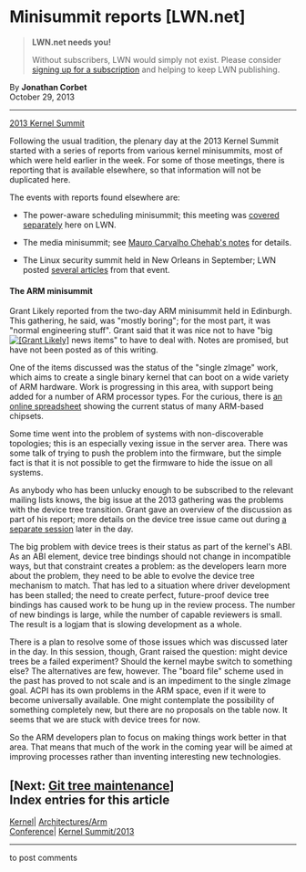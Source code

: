 # Minisummit reports [LWN.net]

> **LWN.net needs you!**
> 
> Without subscribers, LWN would simply not exist. Please consider [signing up for a subscription](/Promo/nst-nag2/subscribe) and helping to keep LWN publishing. 

By **Jonathan Corbet**  
October 29, 2013 

* * *

[2013 Kernel Summit](/Articles/KernelSummit2013/)

Following the usual tradition, the plenary day at the 2013 Kernel Summit started with a series of reports from various kernel minisummits, most of which were held earlier in the week. For some of those meetings, there is reporting that is available elsewhere, so that information will not be duplicated here. 

The events with reports found elsewhere are: 

  * The power-aware scheduling minisummit; this meeting was [covered separately](/Articles/571414/) here on LWN. 

  * The media minisummit; see [Mauro Carvalho Chehab's notes](/Articles/571933/) for details. 

  * The Linux security summit held in New Orleans in September; LWN posted [several articles](/Archives/ConferenceIndex/#Linux_Security_Summit-2013) from that event. 




#### The ARM minisummit

Grant Likely reported from the two-day ARM minisummit held in Edinburgh. This gathering, he said, was "mostly boring"; for the most part, it was "normal engineering stuff". Grant said that it was nice not to have "big [![\[Grant Likely\]](https://static.lwn.net/images/conf/2013/lce-ks/GrantLikely-sm.jpg)](/Articles/572130/) news items" to have to deal with. Notes are promised, but have not been posted as of this writing. 

One of the items discussed was the status of the "single zImage" work, which aims to create a single binary kernel that can boot on a wide variety of ARM hardware. Work is progressing in this area, with support being added for a number of ARM processor types. For the curious, there is [an online spreadsheet](https://docs.google.com/spreadsheet/ccc?key=0Aj_PQh-9xwkMdHRHYzRzOEhyMEt5b3UtOFIwcHRpWEE&usp=drive_web#gid=0) showing the current status of many ARM-based chipsets. 

Some time went into the problem of systems with non-discoverable topologies; this is an especially vexing issue in the server area. There was some talk of trying to push the problem into the firmware, but the simple fact is that it is not possible to get the firmware to hide the issue on all systems. 

As anybody who has been unlucky enough to be subscribed to the relevant mailing lists knows, the big issue at the 2013 gathering was the problems with the device tree transition. Grant gave an overview of the discussion as part of his report; more details on the device tree issue came out during [a separate session](/Articles/572114/) later in the day. 

The big problem with device trees is their status as part of the kernel's ABI. As an ABI element, device tree bindings should not change in incompatible ways, but that constraint creates a problem: as the developers learn more about the problem, they need to be able to evolve the device tree mechanism to match. That has led to a situation where driver development has been stalled; the need to create perfect, future-proof device tree bindings has caused work to be hung up in the review process. The number of new bindings is large, while the number of capable reviewers is small. The result is a logjam that is slowing development as a whole. 

There is a plan to resolve some of those issues which was discussed later in the day. In this session, though, Grant raised the question: might device trees be a failed experiment? Should the kernel maybe switch to something else? The alternatives are few, however. The "board file" scheme used in the past has proved to not scale and is an impediment to the single zImage goal. ACPI has its own problems in the ARM space, even if it were to become universally available. One might contemplate the possibility of something completely new, but there are no proposals on the table now. It seems that we are stuck with device trees for now. 

So the ARM developers plan to focus on making things work better in that area. That means that much of the work in the coming year will be aimed at improving processes rather than inventing interesting new technologies. 

[Next: [Git tree maintenance](/Articles/572068/)]  
Index entries for this article  
---  
[Kernel](/Kernel/Index)| [Architectures/Arm](/Kernel/Index#Architectures-Arm)  
[Conference](/Archives/ConferenceIndex/)| [Kernel Summit/2013](/Archives/ConferenceIndex/#Kernel_Summit-2013)  
  


* * *

to post comments 
